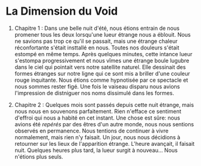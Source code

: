 # La Dimension du Void
1. Chapitre 1 :
Dans une belle nuit d'été, nous étions entrain de nous promener tous les deux lorsqu'une lueur étrange nous a éblouit. Nous ne savions pas trop ce qu'il se passait, mais une étrange chaleur réconfortante s'était insttallé en nous. Toutes nos douleurs s'était estompé en même temps. Après quelques minutes, cette intance lueur s'estompa progressivement et nous vîmes une étrange boule lugubre dans le ciel qui pointait vers notre satellite naturel.
Elle dessinait des formes étranges sur notre ligne qui ce sont mis a briller d'une couleur rouge inquitante. Nous étions comme hypnotisée par ce spectacle et nous sommes rester figé. Une fois le vaiseau disparu nous avions l'impression de distniguer nos noms dissimulé dans les formes.

2. Chapitre 2 :
Quelques mois sont passés depuis cette nuit étrange, mais nous nous en souvenons parfaitement. Rien n'efface ce sentiment d'effroi qui nous a habité en cet instant.
Une chose est sûre: nous avions été *repérés* par des êtres d'un autre monde, nous nous sentions observés en permanence.
Nous tentions de continuer à vivre normalement, mais rien n'y faisait. Un jour, nous nous décidions à retourner sur les lieux de l'apparition étrange.
L'heure avançait, il faisait nuit. Quelques heures plus tard, la lueur surgit à nouveau... Nous n'étions plus seuls. 